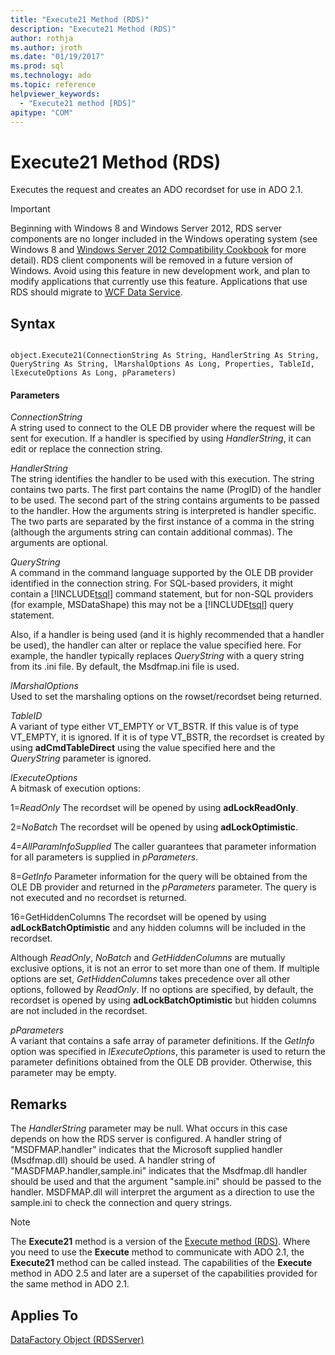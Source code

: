 ```yaml
---
title: "Execute21 Method (RDS)"
description: "Execute21 Method (RDS)"
author: rothja
ms.author: jroth
ms.date: "01/19/2017"
ms.prod: sql
ms.technology: ado
ms.topic: reference
helpviewer_keywords:
  - "Execute21 method [RDS]"
apitype: "COM"
---
```

# Execute21 Method (RDS)
Executes the request and creates an ADO recordset for use in ADO 2.1.  
  
> [!IMPORTANT]
>  Beginning with Windows 8 and Windows Server 2012, RDS server components are no longer included in the Windows operating system (see Windows 8 and [Windows Server 2012 Compatibility Cookbook](https://www.microsoft.com/download/details.aspx?id=27416) for more detail). RDS client components will be removed in a future version of Windows. Avoid using this feature in new development work, and plan to modify applications that currently use this feature. Applications that use RDS should migrate to [WCF Data Service](/dotnet/framework/wcf/).  
  
## Syntax  
  
```  
  
object.Execute21(ConnectionString As String, HandlerString As String, QueryString As String, lMarshalOptions As Long, Properties, TableId, lExecuteOptions As Long, pParameters)  
```  
  
#### Parameters  
 *ConnectionString*  
 A string used to connect to the OLE DB provider where the request will be sent for execution. If a handler is specified by using *HandlerString*, it can edit or replace the connection string.  
  
 *HandlerString*  
 The string identifies the handler to be used with this execution. The string contains two parts. The first part contains the name (ProgID) of the handler to be used. The second part of the string contains arguments to be passed to the handler. How the arguments string is interpreted is handler specific. The two parts are separated by the first instance of a comma in the string (although the arguments string can contain additional commas). The arguments are optional.  
  
 *QueryString*  
 A command in the command language supported by the OLE DB provider identified in the connection string. For SQL-based providers, it might contain a [!INCLUDE[tsql](../../../includes/tsql-md.md)] command statement, but for non-SQL providers (for example, MSDataShape) this may not be a [!INCLUDE[tsql](../../../includes/tsql-md.md)] query statement.  
  
 Also, if a handler is being used (and it is highly recommended that a handler be used), the handler can alter or replace the value specified here. For example, the handler typically replaces *QueryString* with a query string from its .ini file. By default, the Msdfmap.ini file is used.  
  
 *lMarshalOptions*  
 Used to set the marshaling options on the rowset/recordset being returned.  
  
 *TableID*  
 A variant of type either VT_EMPTY or VT_BSTR. If this value is of type VT_EMPTY, it is ignored. If it is of type VT_BSTR, the recordset is created by using **adCmdTableDirect** using the value specified here and the *QueryString* parameter is ignored.  
  
 *lExecuteOptions*  
 A bitmask of execution options:  
  
 1=*ReadOnly* The recordset will be opened by using **adLockReadOnly**.  
  
 2=*NoBatch* The recordset will be opened by using **adLockOptimistic**.  
  
 4=*AllParamInfoSupplied* The caller guarantees that parameter information for all parameters is supplied in *pParameters*.  
  
 8=*GetInfo* Parameter information for the query will be obtained from the OLE DB provider and returned in the *pParameters* parameter. The query is not executed and no recordset is returned.  
  
 16=GetHiddenColumns     The recordset will be opened by using **adLockBatchOptimistic** and any hidden columns will be included in the recordset.  
  
 Although *ReadOnly*, *NoBatch* and *GetHiddenColumns* are mutually exclusive options, it is not an error to set more than one of them. If multiple options are set, *GetHiddenColumns* takes precedence over all other options, followed by *ReadOnly*. If no options are specified, by default, the recordset is opened by using **adLockBatchOptimistic** but hidden columns are not included in the recordset.  
  
 *pParameters*  
 A variant that contains a safe array of parameter definitions. If the *GetInfo* option was specified in *lExecuteOptions*, this parameter is used to return the parameter definitions obtained from the OLE DB provider. Otherwise, this parameter may be empty.  
  
## Remarks  
 The *HandlerString* parameter may be null. What occurs in this case depends on how the RDS server is configured. A handler string of "MSDFMAP.handler" indicates that the Microsoft supplied handler (Msdfmap.dll) should be used. A handler string of "MASDFMAP.handler,sample.ini" indicates that the Msdfmap.dll handler should be used and that the argument "sample.ini" should be passed to the handler. MSDFMAP.dll will interpret the argument as a direction to use the sample.ini to check the connection and query strings.  
  
> [!NOTE]
>  The **Execute21** method is a version of the [Execute method (RDS)](./execute-method-rds.md). Where you need to use the **Execute** method to communicate with ADO 2.1, the **Execute21** method can be called instead. The capabilities of the **Execute** method in ADO 2.5 and later are a superset of the capabilities provided for the same method in ADO 2.1.  
  
## Applies To  
 [DataFactory Object (RDSServer)](./datafactory-object-rdsserver.md)